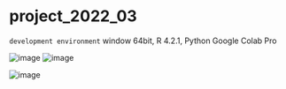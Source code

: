 # project_2022_03
`development environment`
window 64bit, R 4.2.1, Python Google Colab Pro

![image](https://user-images.githubusercontent.com/93497667/210768173-330192c6-bc03-46e4-9bc7-bdb970c2d756.png)
![image](https://user-images.githubusercontent.com/93497667/211186412-6f12b0ee-219e-4617-b748-141f63ba1666.png)

![image](https://user-images.githubusercontent.com/93497667/211186368-beb99e03-8313-4500-ae19-a87940025b76.png)


